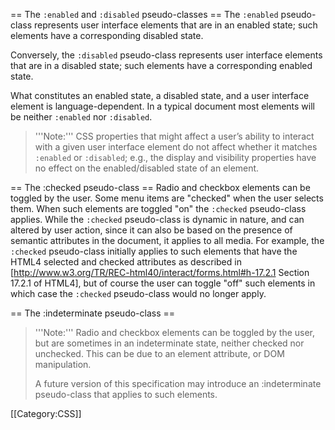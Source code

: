 == The <code>:enabled</code> and <code>:disabled</code> pseudo-classes ==
The <code>:enabled</code> pseudo-class represents user interface elements that are in an enabled state; such elements have a corresponding disabled state.

Conversely, the <code>:disabled</code> pseudo-class represents user interface elements that are in a disabled state; such elements have a corresponding enabled state.

What constitutes an enabled state, a disabled state, and a user interface element is language-dependent. In a typical document most elements will be neither <code>:enabled</code> nor <code>:disabled</code>.

<blockquote>'''Note:''' CSS properties that might affect a user’s ability to interact with a given user interface element do not affect whether it matches <code>:enabled</code> or <code>:disabled</code>; e.g., the display and visibility properties have no effect on the enabled/disabled state of an element. </blockquote>

== The :checked pseudo-class ==
Radio and checkbox elements can be toggled by the user. Some menu items are "checked" when the user selects them. When such elements are toggled "on" the <code>:checked</code> pseudo-class applies. While the <code>:checked</code> pseudo-class is dynamic in nature, and can altered by user action, since it can also be based on the presence of semantic attributes in the document, it applies to all media. For example, the <code>:checked</code> pseudo-class initially applies to such elements that have the HTML4 selected and checked attributes as described in [http://www.w3.org/TR/REC-html40/interact/forms.html#h-17.2.1 Section 17.2.1 of HTML4], but of course the user can toggle "off" such elements in which case the <code>:checked</code> pseudo-class would no longer apply.

== The :indeterminate pseudo-class ==
<blockquote>'''Note:''' Radio and checkbox elements can be toggled by the user, but are sometimes in an indeterminate state, neither checked nor unchecked. This can be due to an element attribute, or DOM manipulation.

A future version of this specification may introduce an :indeterminate pseudo-class that applies to such elements. </blockquote>

[[Category:CSS]]